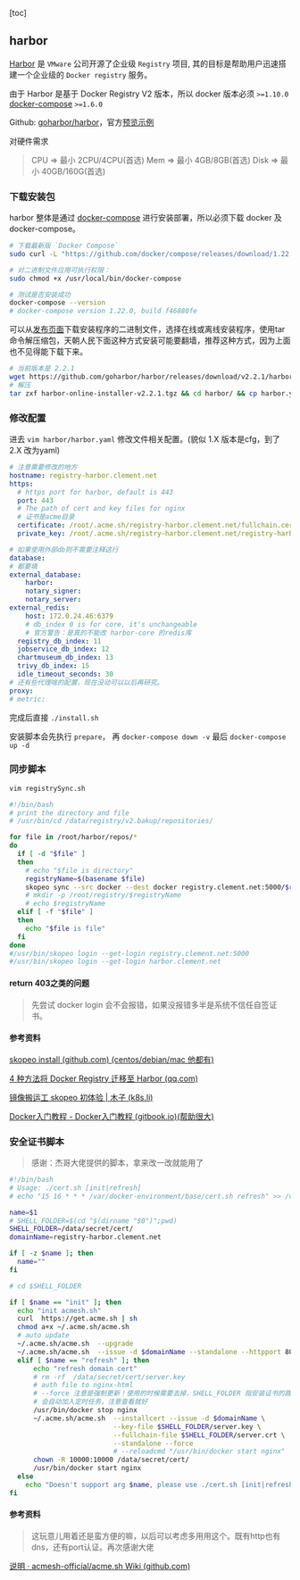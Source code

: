 [toc]

## harbor

[Harbor](https://goharbor.io/) 是 `VMware` 公司开源了企业级 `Registry` 项目, 其的目标是帮助用户迅速搭建一个企业级的 `Docker registry` 服务。

由于 Harbor 是基于 Docker Registry V2 版本，所以 docker 版本必须 `>=1.10.0` [docker-compose](https://docs.docker.com/compose/install/#prerequisites) `>=1.6.0`

Github: [goharbor/harbor](https://github.com/goharbor/harbor)，官方[预览示例](https://demo.goharbor.io/)

对硬件需求

> CPU  =>   最小 2CPU/4CPU(首选)
> Mem =>  最小 4GB/8GB(首选)
> Disk  =>   最小 40GB/160G(首选)

### 下载安装包

harbor 整体是通过 [docker-compose](https://docs.docker.com/compose/install/#prerequisites) 进行安装部署，所以必须下载 docker 及 docker-compose。

```bash
# 下载最新版 `Docker Compose`
sudo curl -L "https://github.com/docker/compose/releases/download/1.22.0/docker-compose-$(uname -s)-$(uname -m)" -o /usr/local/bin/docker-compose

# 对二进制文件应用可执行权限：
sudo chmod +x /usr/local/bin/docker-compose

# 测试是否安装成功
docker-compose --version
# docker-compose version 1.22.0, build f46880fe
```



可以从[发布页面](https://github.com/goharbor/harbor/releases)下载安装程序的二进制文件，选择在线或离线安装程序，使用tar命令解压缩包，天朝人民下面这种方式安装可能要翻墙，推荐这种方式，因为上面也不见得能下载下来。

```bash
# 当前版本是 2.2.1
wget https://github.com/goharbor/harbor/releases/download/v2.2.1/harbor-online-installer-v2.2.1.tgz
# 解压
tar zxf harbor-online-installer-v2.2.1.tgz && cd harbor/ && cp harbor.yml.tmpl harbor.yml
```



### 修改配置

进去 `vim harbor/harbor.yaml` 修改文件相关配置。(貌似 1.X 版本是cfg，到了2.X 改为yaml)

```yaml
# 注意需要修改的地方
hostname: registry-harbor.clement.net
https:
  # https port for harbor, default is 443
  port: 443
  # The path of cert and key files for nginx
  # 证书是acme目录
  certificate: /root/.acme.sh/registry-harbor.clement.net/fullchain.cer
  private_key: /root/.acme.sh/registry-harbor.clement.net/registry-harbor.clement.net.key

# 如果使用外部db则不需要注释这行
database:
# 都要填
external_database:
	harbor:
	notary_signer:
	notary_server:
external_redis:
	host: 172.0.24.46:6379
	# db_index 0 is for core, it's unchangeable
	# 官方警告：是真的不能改 harbor-core 的redis库
  registry_db_index: 11
  jobservice_db_index: 12
  chartmuseum_db_index: 13
  trivy_db_index: 15
  idle_timeout_seconds: 30
# 还有些代理啥的配置，现在没动可以以后再研究。
proxy:
# metric:
```

完成后直接  `./install.sh`

安装脚本会先执行 `prepare`， 再 `docker-compose down -v`  最后 `docker-compose up -d`

### 同步脚本

```bash
vim registrySync.sh

#!/bin/bash
# print the directory and file
# /usr/bin/cd /data/registry/v2.bakup/repositories/

for file in /root/harbor/repos/*
do
  if [ -d "$file" ]
  then
    # echo "$file is directory"
    registryName=$(basename $file)
    skopeo sync --src docker --dest docker registry.clement.net:5000/$registryName registry-harbor.clement.net/lunaon
    # mkdir -p /root/registry/$registryName
    # echo $registryName
  elif [ -f "$file" ]
  then
    echo "$file is file"
  fi
done
#/usr/bin/skopeo login --get-login registry.clement.net:5000
#/usr/bin/skopeo login --get-login harbor.clement.net
```

#### return 403之类的问题

> 先尝试 docker login 会不会报错，如果没报错多半是系统不信任自签证书。

#### 参考资料

[skopeo install  (github.com) (centos/debian/mac 他都有)](https://github.com/containers/skopeo/blob/master/install.md)

[4 种方法将 Docker Registry 迁移至 Harbor (qq.com)](https://mp.weixin.qq.com/s/YGmhvTaYEt5L5xN7QxPQHQ)

[镜像搬运工 skopeo 初体验 | 木子 (k8s.li)](https://blog.k8s.li/skopeo.html)

[Docker入门教程 - Docker入门教程 (gitbook.io)(帮助很大)](https://hezhiqiang-book.gitbook.io/docker/)



### 安全证书脚本

> 感谢：杰哥大佬提供的脚本，拿来改一改就能用了

```bash
#!/bin/bash
# Usage: ./cert.sh [init|refresh]
# echo "15 16 * * * /var/docker-environment/base/cert.sh refresh" >> /var/spool/cron/root

name=$1
# SHELL_FOLDER=$(cd "$(dirname "$0")";pwd)
SHELL_FOLDER=/data/secret/cert/
domainName=registry-harbor.clement.net

if [ -z $name ]; then
  name=""
fi

# cd $SHELL_FOLDER

if [ $name == "init" ]; then
  echo "init acmesh.sh"
  curl  https://get.acme.sh | sh
  chmod a+x ~/.acme.sh/acme.sh
  # auto update
  ~/.acme.sh/acme.sh  --upgrade
  ~/.acme.sh/acme.sh  --issue -d $domainName --standalone --httpport 80 --force
  elif [ $name == "refresh" ]; then
      echo "refresh domain cert"
      # rm -rf  /data/secret/cert/server.key
      # auth file to nginx-html
      # --force 注意是强制更新！使用的时候需要去掉，SHELL_FOLDER 指安装证书的路径。
      # 会自动加入定时任务，注意查看就好
      /usr/bin/docker stop nginx
      ~/.acme.sh/acme.sh  --installcert --issue -d $domainName \
                          --key-file $SHELL_FOLDER/server.key \
                          --fullchain-file $SHELL_FOLDER/server.crt \
                          --standalone --force
                          # --reloadcmd "/usr/bin/docker start nginx"
      chown -R 10000:10000 /data/secret/cert/
      /usr/bin/docker start nginx
  else
    echo "Doesn't support arg $name, please use ./cert.sh [init|refresh]"
fi
```

#### 参考资料

> 这玩意儿用着还是蛮方便的嘛，以后可以考虑多用用这个。既有http也有dns，还有port认证。再次感谢大佬

[说明 · acmesh-official/acme.sh Wiki (github.com)](https://github.com/acmesh-official/acme.sh/wiki/说明)









